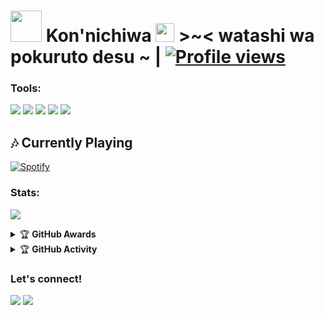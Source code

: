 # <img src="https://i.pinimg.com/originals/01/63/6c/01636c5434cd0462086620c60fdfec16.gif" width="50px"> **Kon'nichiwa <img src="https://raw.githubusercontent.com/MartinHeinz/MartinHeinz/master/wave.gif" width="30px"> >~<** watashi wa pokuruto desu ~  | [![Profile views](https://gpvc.arturio.dev/pokurt)](https://github.com/SendiAp)

### Tools:
<p>
    <img src="https://img.shields.io/badge/OS-Linux-blue?&logo=Linux" />
    <img src="https://img.shields.io/badge/OS-Windows-blue?&logo=Windows" />
    <img src="https://img.shields.io/badge/IDE-Xcode-blue?&logo=xcode" />
    <img src="https://img.shields.io/badge/Text%20Editor-Visual%20Studio%20Code-blue?&logo=visual%20studio%20code&logoColor=blue" />
    <img src="https://img.shields.io/badge/Sublime%20Text-gray?&logo=Sublime-Text" />
</p>

##  🎶 **Currently Playing**
[![Spotify](https://novatorem-pokurt.vercel.app/api/spotify)](https://open.spotify.com/user/21dlpp4ul43o6wj7x7pdmzzeq)

### Stats:
<p>
    <img src="https://github-readme-stats.vercel.app/api?username=SendiAp&hide=contribs,prs&show_icons=true&hide_border=true&title_color=000" />
</p>

<details>
    <summary>&#127942 <b>GitHub Awards</b></summary><br/>

![Github Trophy](https://github-profile-trophy.vercel.app/?username=SendiAp)

</details>

<details>
    <summary>&#127942 <b>GitHub Activity</b></summary><br/>

![Metrics](https://metrics.lecoq.io/SendiAp?template=classic&repositories.forks=true&languages=1&languages.colors=github&languages.threshold=0%25&config.timezone=Asia%2FJakarta)

</details>

### Let's connect!
<p>
    <a href="https://t.me/pikyus1" target="blank"><img src="https://img.shields.io/badge/Mas-S-30302f?style=flat&logo=telegram" /></a>
    <a href="https://instagram.com/ndiap04" target="blank"><img src="https://img.shields.io/badge/ndiap04-30302f?style=flat&logo=instagram" /></a>
</p>

